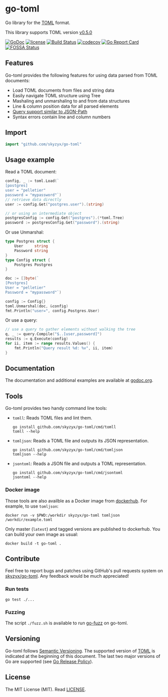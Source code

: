 # go-toml

Go library for the [TOML](https://github.com/mojombo/toml) format.

This library supports TOML version
[v0.5.0](https://github.com/toml-lang/toml/blob/master/versions/en/toml-v0.5.0.md)

[![GoDoc](https://godoc.org/github.com/skyzyx/go-toml?status.svg)](http://godoc.org/github.com/skyzyx/go-toml)
[![license](https://img.shields.io/github/license/skyzyx/go-toml.svg)](https://github.com/skyzyx/go-toml/blob/master/LICENSE)
[![Build Status](https://dev.azure.com/pelletierthomas/go-toml-ci/_apis/build/status/pelletier.go-toml?branchName=master)](https://dev.azure.com/pelletierthomas/go-toml-ci/_build/latest?definitionId=1&branchName=master)
[![codecov](https://codecov.io/gh/skyzyx/go-toml/branch/master/graph/badge.svg)](https://codecov.io/gh/skyzyx/go-toml)
[![Go Report Card](https://goreportcard.com/badge/github.com/skyzyx/go-toml)](https://goreportcard.com/report/github.com/skyzyx/go-toml)
[![FOSSA Status](https://app.fossa.io/api/projects/git%2Bgithub.com%2Fpelletier%2Fgo-toml.svg?type=shield)](https://app.fossa.io/projects/git%2Bgithub.com%2Fpelletier%2Fgo-toml?ref=badge_shield)

## Features

Go-toml provides the following features for using data parsed from TOML documents:

* Load TOML documents from files and string data
* Easily navigate TOML structure using Tree
* Mashaling and unmarshaling to and from data structures
* Line & column position data for all parsed elements
* [Query support similar to JSON-Path](query/)
* Syntax errors contain line and column numbers

## Import

```go
import "github.com/skyzyx/go-toml"
```

## Usage example

Read a TOML document:

```go
config, _ := toml.Load(`
[postgres]
user = "pelletier"
password = "mypassword"`)
// retrieve data directly
user := config.Get("postgres.user").(string)

// or using an intermediate object
postgresConfig := config.Get("postgres").(*toml.Tree)
password := postgresConfig.Get("password").(string)
```

Or use Unmarshal:

```go
type Postgres struct {
    User     string
    Password string
}
type Config struct {
    Postgres Postgres
}

doc := []byte(`
[Postgres]
User = "pelletier"
Password = "mypassword"`)

config := Config{}
toml.Unmarshal(doc, &config)
fmt.Println("user=", config.Postgres.User)
```

Or use a query:

```go
// use a query to gather elements without walking the tree
q, _ := query.Compile("$..[user,password]")
results := q.Execute(config)
for ii, item := range results.Values() {
    fmt.Println("Query result %d: %v", ii, item)
}
```

## Documentation

The documentation and additional examples are available at
[godoc.org](http://godoc.org/github.com/skyzyx/go-toml).

## Tools

Go-toml provides two handy command line tools:

* `tomll`: Reads TOML files and lint them.

    ```
    go install github.com/skyzyx/go-toml/cmd/tomll
    tomll --help
    ```
* `tomljson`: Reads a TOML file and outputs its JSON representation.

    ```
    go install github.com/skyzyx/go-toml/cmd/tomljson
    tomljson --help
    ```
  
 * `jsontoml`: Reads a JSON file and outputs a TOML representation.
 
    ```
    go install github.com/skyzyx/go-toml/cmd/jsontoml
    jsontoml --help
    ```

### Docker image

Those tools are also availble as a Docker image from
[dockerhub](https://hub.docker.com/r/skyzyx/go-toml). For example, to
use `tomljson`:

```
docker run -v $PWD:/workdir skyzyx/go-toml tomljson /workdir/example.toml
```

Only master (`latest`) and tagged versions are published to dockerhub. You
can build your own image as usual:

```
docker build -t go-toml .
```

## Contribute

Feel free to report bugs and patches using GitHub's pull requests system on
[skyzyx/go-toml](https://github.com/skyzyx/go-toml). Any feedback would be
much appreciated!

### Run tests

`go test ./...`

### Fuzzing

The script `./fuzz.sh` is available to
run [go-fuzz](https://github.com/dvyukov/go-fuzz) on go-toml.

## Versioning

Go-toml follows [Semantic Versioning](http://semver.org/). The supported version
of [TOML](https://github.com/toml-lang/toml) is indicated at the beginning of
this document. The last two major versions of Go are supported
(see [Go Release Policy](https://golang.org/doc/devel/release.html#policy)).

## License

The MIT License (MIT). Read [LICENSE](LICENSE).

